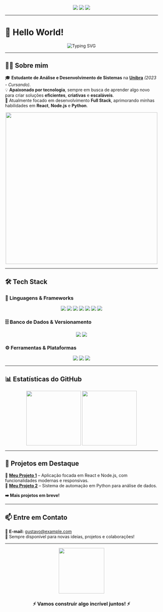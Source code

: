 <div align="center">
  <a href="https://www.instagram.com/gustavo__xp/"><img src="https://img.shields.io/badge/Instagram-%23E4405F.svg?style=for-the-badge&logo=instagram&logoColor=white" /></a>  
  <a href="https://www.linkedin.com/in/gustavo-henriqueqy/"><img src="https://img.shields.io/badge/LinkedIn-%230077B5.svg?style=for-the-badge&logo=linkedin&logoColor=white" /></a>  
  <a href="https://discord.com/channels/neoxrs_"><img src="https://img.shields.io/badge/Discord-%237289DA.svg?style=for-the-badge&logo=discord&logoColor=white" /></a>  
</div>  

---

# 👋 **Hello World!**  

<div align="center">
  <img src="https://readme-typing-svg.demolab.com?font=Fira+Code&size=30&pause=500&color=1E90FF&center=true&vCenter=true&width=700&lines=Bem-vindo+ao+meu+perfil+GitHub!;Eu+sou+Gustavo+Henrique!;Desenvolvedor+Full+Stack+em+evolução!;Apaixonado+por+tecnologia+e+inovação!+🚀" alt="Typing SVG" />
</div>

---

## 👨‍💻 **Sobre mim**  
🎓 **Estudante de Análise e Desenvolvimento de Sistemas** na **[Unibra](https://www.unibra.edu.br/)** *(2023 - Cursando)*.  
💡 **Apaixonado por tecnologia**, sempre em busca de aprender algo novo para criar soluções **eficientes**, **criativas** e **escaláveis**.  
🚀 Atualmente focado em desenvolvimento **Full Stack**, aprimorando minhas habilidades em **React**, **Node.js** e **Python**.  

<div align="center">
  <img src="https://media.giphy.com/media/qgQUggAC3Pfv687qPC/giphy.gif" width="500" />
</div>

---

## 🛠️ **Tech Stack**  

### 🚀 **Linguagens & Frameworks**  
<div align="center">
  <img src="https://img.shields.io/badge/JavaScript-%23F7DF1E.svg?style=for-the-badge&logo=javascript&logoColor=black" />
  <img src="https://img.shields.io/badge/Python-%233776AB.svg?style=for-the-badge&logo=python&logoColor=white" />
  <img src="https://img.shields.io/badge/Java-%23ED8B00.svg?style=for-the-badge&logo=java&logoColor=white" />
  <img src="https://img.shields.io/badge/C-%2300599C.svg?style=for-the-badge&logo=c&logoColor=white" />
  <img src="https://img.shields.io/badge/React-%2361DAFB.svg?style=for-the-badge&logo=react&logoColor=black" />
  <img src="https://img.shields.io/badge/Node.js-%2344A154.svg?style=for-the-badge&logo=node.js&logoColor=white" />
  <img src="https://img.shields.io/badge/Express.js-%23404d59.svg?style=for-the-badge&logo=express&logoColor=white" />
</div>  

### 🗄️ **Banco de Dados & Versionamento**  
<div align="center">
  <img src="https://img.shields.io/badge/MySQL-%234479A1.svg?style=for-the-badge&logo=mysql&logoColor=white" />
  <img src="https://img.shields.io/badge/Git-%23F05032.svg?style=for-the-badge&logo=git&logoColor=white" />
</div>  

### ⚙️ **Ferramentas & Plataformas**  
<div align="center">
  <img src="https://img.shields.io/badge/Netlify-%23000000.svg?style=for-the-badge&logo=netlify&logoColor=white" />
  <img src="https://img.shields.io/badge/HTML5-%23E34F26.svg?style=for-the-badge&logo=html5&logoColor=white" />
  <img src="https://img.shields.io/badge/CSS3-%231572B6.svg?style=for-the-badge&logo=css3&logoColor=white" />
</div>

---

## 📊 **Estatísticas do GitHub**  
<div align="center">
  <img height="180em" src="https://github-readme-stats.vercel.app/api?username=gustavohenrique&show_icons=true&theme=tokyonight&include_all_commits=true&count_private=true" />
  <img height="180em" src="https://github-readme-stats.vercel.app/api/top-langs/?username=gustavohenrique&layout=compact&langs_count=7&theme=tokyonight" />
</div>  

---

## 🚀 **Projetos em Destaque**  
📌 **[Meu Projeto 1](#)** – Aplicação focada em React e Node.js, com funcionalidades modernas e responsivas.  
📌 **[Meu Projeto 2](#)** – Sistema de automação em Python para análise de dados.  

**➡️ Mais projetos em breve!**  

---

## 📫 **Entre em Contato**  
📧 **E-mail:** gustavo@example.com  
💬 Sempre disponível para novas ideias, projetos e colaborações!  

---

<div align="center">  
  <img src="https://media.giphy.com/media/jTNG3RF6EwbkpD4LZx/giphy.gif" width="150" />
  <h3>⚡ Vamos construir algo incrível juntos! ⚡</h3>  
</div>
